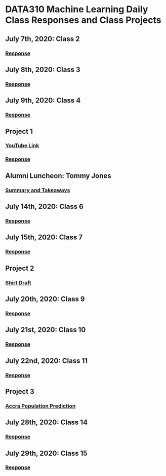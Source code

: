 # DATA310 Machine Learning Daily Class Responses and Class Projects

## July 7th, 2020: Class 2
### [Response](Response7_7.md)
  
## July 8th, 2020: Class 3
### [Response](Response7_8.md)
  
## July 9th, 2020: Class 4
### [Response](Response7_9.md)

## Project 1
### [YouTube Link](https://youtu.be/8YfFboV4KEs)
### [Response](Response_Project1.md)

## Alumni Luncheon: Tommy Jones
### [Summary and Takeaways](Alumni_Luncheon.md)

## July 14th, 2020: Class 6
### [Response](Response7_14.md)

## July 15th, 2020: Class 7
### [Response](Response7_15.md)

## Project 2
### [Shirt Draft](Project_2.md)

## July 20th, 2020: Class 9
### [Response](Response7_20.md)

## July 21st, 2020: Class 10
### [Response](Response7_21.md)

## July 22nd, 2020: Class 11
### [Response](Response7_22.md)

## Project 3
### [Accra Population Prediction](Project_3.md)

## July 28th, 2020: Class 14
### [Response](Resp7_28.md)

## July 29th, 2020: Class 15
### [Response](Resp7_29.md)
